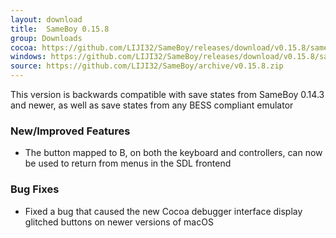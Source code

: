 ```yaml
---
layout: download
title:  SameBoy 0.15.8
group: Downloads
cocoa: https://github.com/LIJI32/SameBoy/releases/download/v0.15.8/sameboy_cocoa_v0.15.8.zip
windows: https://github.com/LIJI32/SameBoy/releases/download/v0.15.8/sameboy_winsdl_v0.15.8.zip
source: https://github.com/LIJI32/SameBoy/archive/v0.15.8.zip
---
```

This version is backwards compatible with save states from SameBoy 0.14.3 and newer, as well as save states from any BESS compliant emulator

### New/Improved Features
* The button mapped to B, on both the keyboard and controllers, can now be used to return from menus in the SDL frontend

### Bug Fixes
* Fixed a bug that caused the new Cocoa debugger interface display glitched buttons on newer versions of macOS